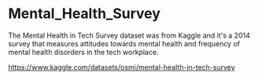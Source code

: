 # Mental_Health_Survey

The Mental Health in Tech Survey dataset was from Kaggle and it's a 2014 survey that measures attitudes towards mental health and frequency of mental health disorders in the tech workplace.  

https://www.kaggle.com/datasets/osmi/mental-health-in-tech-survey
